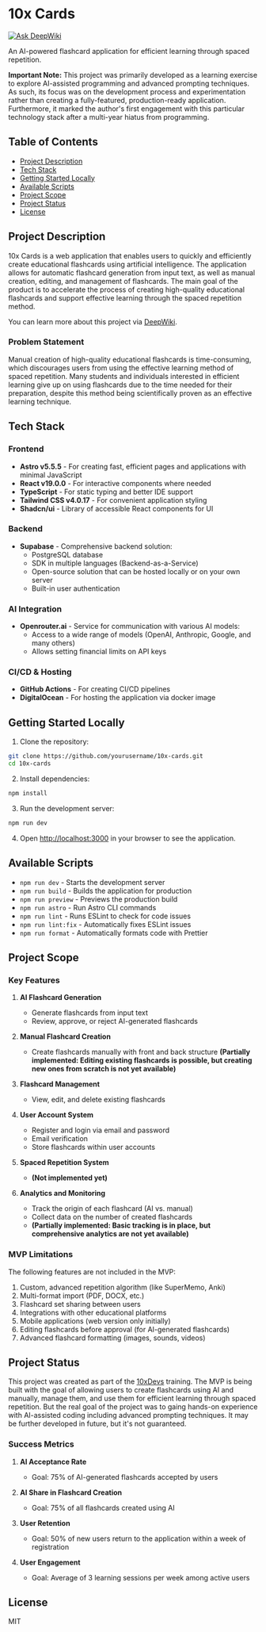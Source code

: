 # 10x Cards

[![Ask DeepWiki](https://deepwiki.com/badge.svg)](https://deepwiki.com/fringoo/10x-cards)

An AI-powered flashcard application for efficient learning through spaced repetition.

**Important Note:** This project was primarily developed as a learning exercise to explore AI-assisted programming and advanced prompting techniques. As such, its focus was on the development process and experimentation rather than creating a fully-featured, production-ready application. Furthermore, it marked the author's first engagement with this particular technology stack after a multi-year hiatus from programming.


## Table of Contents

- [Project Description](#project-description)
- [Tech Stack](#tech-stack)
- [Getting Started Locally](#getting-started-locally)
- [Available Scripts](#available-scripts)
- [Project Scope](#project-scope)
- [Project Status](#project-status)
- [License](#license)

## Project Description

10x Cards is a web application that enables users to quickly and efficiently create educational flashcards using artificial intelligence. The application allows for automatic flashcard generation from input text, as well as manual creation, editing, and management of flashcards. The main goal of the product is to accelerate the process of creating high-quality educational flashcards and support effective learning through the spaced repetition method.

You can learn more about this project via [DeepWiki](https://deepwiki.com/fringoo/10x-cards).

### Problem Statement

Manual creation of high-quality educational flashcards is time-consuming, which discourages users from using the effective learning method of spaced repetition. Many students and individuals interested in efficient learning give up on using flashcards due to the time needed for their preparation, despite this method being scientifically proven as an effective learning technique.

## Tech Stack

### Frontend
- **Astro v5.5.5** - For creating fast, efficient pages and applications with minimal JavaScript
- **React v19.0.0** - For interactive components where needed
- **TypeScript** - For static typing and better IDE support
- **Tailwind CSS v4.0.17** - For convenient application styling
- **Shadcn/ui** - Library of accessible React components for UI

### Backend
- **Supabase** - Comprehensive backend solution:
  - PostgreSQL database
  - SDK in multiple languages (Backend-as-a-Service)
  - Open-source solution that can be hosted locally or on your own server
  - Built-in user authentication

### AI Integration
- **Openrouter.ai** - Service for communication with various AI models:
  - Access to a wide range of models (OpenAI, Anthropic, Google, and many others)
  - Allows setting financial limits on API keys

### CI/CD & Hosting
- **GitHub Actions** - For creating CI/CD pipelines
- **DigitalOcean** - For hosting the application via docker image

## Getting Started Locally

1. Clone the repository:

```bash
git clone https://github.com/yourusername/10x-cards.git
cd 10x-cards
```

2. Install dependencies:

```bash
npm install
```

3. Run the development server:

```bash
npm run dev
```

4. Open [http://localhost:3000](http://localhost:3000) in your browser to see the application.

## Available Scripts

- `npm run dev` - Starts the development server
- `npm run build` - Builds the application for production
- `npm run preview` - Previews the production build
- `npm run astro` - Run Astro CLI commands
- `npm run lint` - Runs ESLint to check for code issues
- `npm run lint:fix` - Automatically fixes ESLint issues
- `npm run format` - Automatically formats code with Prettier

## Project Scope

### Key Features

1. **AI Flashcard Generation**
   - Generate flashcards from input text
   - Review, approve, or reject AI-generated flashcards

2. **Manual Flashcard Creation**
   - Create flashcards manually with front and back structure **(Partially implemented: Editing existing flashcards is possible, but creating new ones from scratch is not yet available)**

3. **Flashcard Management**
   - View, edit, and delete existing flashcards

4. **User Account System**
   - Register and login via email and password
   - Email verification
   - Store flashcards within user accounts

5. **Spaced Repetition System**
   - **(Not implemented yet)**

6. **Analytics and Monitoring**
   - Track the origin of each flashcard (AI vs. manual)
   - Collect data on the number of created flashcards
   - **(Partially implemented: Basic tracking is in place, but comprehensive analytics are not yet available)**

### MVP Limitations

The following features are not included in the MVP:
1. Custom, advanced repetition algorithm (like SuperMemo, Anki)
2. Multi-format import (PDF, DOCX, etc.)
3. Flashcard set sharing between users
4. Integrations with other educational platforms
5. Mobile applications (web version only initially)
6. Editing flashcards before approval (for AI-generated flashcards)
7. Advanced flashcard formatting (images, sounds, videos)

## Project Status

This project was created as part of the [10xDevs](https://www.10xdevs.pl/) training. The MVP is being built with the goal of allowing users to create flashcards using AI and manually, manage them, and use them for efficient learning through spaced repetition. But the real goal of the project was to gaing hands-on experience with AI-assisted coding including advanced prompting techniques. It may be further developed in future, but it's not guaranteed.

### Success Metrics

1. **AI Acceptance Rate**
   - Goal: 75% of AI-generated flashcards accepted by users

2. **AI Share in Flashcard Creation**
   - Goal: 75% of all flashcards created using AI

3. **User Retention**
   - Goal: 50% of new users return to the application within a week of registration

4. **User Engagement**
   - Goal: Average of 3 learning sessions per week among active users

## License

MIT
